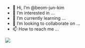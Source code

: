 - 👋 Hi, I’m @beom-jun-kim
- 👀 I’m interested in ...
- 🌱 I’m currently learning ...
- 💞️ I’m looking to collaborate on ...
- 📫 How to reach me ...

<img src="https://img.shields.io/badge/html5-E34F26?style=for-the-badge&logo=html5&logoColor=white">
